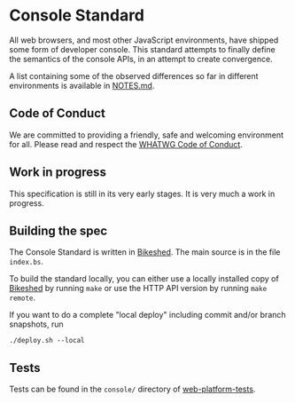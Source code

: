 # Console Standard

All web browsers, and most other JavaScript environments, have shipped some form of developer console. This standard attempts to finally define the semantics of the console APIs, in an attempt to create convergence.

A list containing some of the observed differences so far in different environments is available in [NOTES.md](NOTES.md).

## Code of Conduct
We are committed to providing a friendly, safe and welcoming environment for all. Please read and respect the [WHATWG Code of Conduct](https://whatwg.org/code-of-conduct).

## Work in progress

This specification is still in its very early stages. It is very much a work in progress.

## Building the spec

The Console Standard is written in [Bikeshed](https://github.com/tabatkins/bikeshed). The main source is in the file `index.bs`.

To build the standard locally, you can either use a locally installed copy of [Bikeshed](https://github.com/tabatkins/bikeshed) by running `make` or use the HTTP API version by running `make remote`.

If you want to do a complete "local deploy" including commit and/or branch snapshots, run

```
./deploy.sh --local
```
## Tests

Tests can be found in the `console/` directory of [web-platform-tests](https://github.com/w3c/web-platform-tests).
